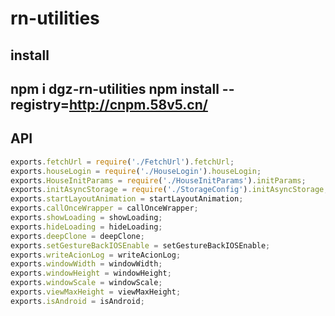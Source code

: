 # rn-utilities

install
--------
npm i dgz-rn-utilities
npm install  --registry=http://cnpm.58v5.cn/
------
API
----

```javascript
exports.fetchUrl = require('./FetchUrl').fetchUrl;
exports.houseLogin = require('./HouseLogin').houseLogin;
exports.HouseInitParams = require('./HouseInitParams').initParams;
exports.initAsyncStorage = require('./StorageConfig').initAsyncStorage;
exports.startLayoutAnimation = startLayoutAnimation;
exports.callOnceWrapper = callOnceWrapper;
exports.showLoading = showLoading;
exports.hideLoading = hideLoading;
exports.deepClone = deepClone;
exports.setGestureBackIOSEnable = setGestureBackIOSEnable;
exports.writeAcionLog = writeAcionLog;
exports.windowWidth = windowWidth;
exports.windowHeight = windowHeight;
exports.windowScale = windowScale;
exports.viewMaxHeight = viewMaxHeight;
exports.isAndroid = isAndroid;
```
